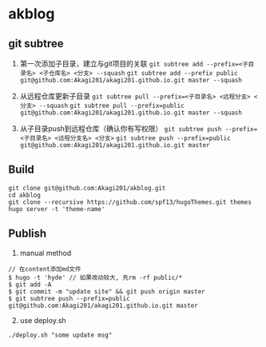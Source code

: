 
# akblog

## git subtree

1. 第一次添加子目录，建立与git项目的关联
`git subtree add --prefix=<子目录名> <子仓库名> <分支> --squash`
`git subtree add --prefix public git@github.com:Akagi201/akagi201.github.io.git master --squash`

2. 从远程仓库更新子目录
`git subtree pull --prefix=<子目录名> <远程分支> <分支> --squash`
`git subtree pull --prefix=public git@github.com:Akagi201/akagi201.github.io.git master --squash`

3. 从子目录push到远程仓库（确认你有写权限）
`git subtree push --prefix=<子目录名> <远程分支名> <分支>`
`git subtree push --prefix=public git@github.com:Akagi201/akagi201.github.io.git master`

## Build

```
git clone git@github.com:Akagi201/akblog.git
cd akblog
git clone --recursive https://github.com/spf13/hugoThemes.git themes
hugo server -t 'theme-name'
```

## Publish

1. manual method

```
// 在content添加md文件
$ hugo -t 'hyde' // 如果改动较大, 先rm -rf public/*
$ git add -A
$ git commit -m "update site" && git push origin master
$ git subtree push --prefix=public git@github.com:Akagi201/akagi201.github.io.git master
```

2. use deploy.sh

```
./deploy.sh "some update msg"
```
